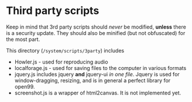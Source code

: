 # Third party scripts

Keep in mind that 3rd party scripts should *never* be modified, **unless** there is a security update. They should also be minified (but not obfuscated) for the most part.  

This directory (`/system/scripts/3party`) includes
* Howler.js - used for reproducing audio
* localforage.js - used for saving files to the computer in various formats
* jquery.js includes jquery **and** jquery-ui *in one file*. Jquery is used for window-dragging, resizing, and is in general a perfect library for open99.
* screenshot.js is a wrapper of html2canvas. It is not implemented yet.
